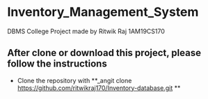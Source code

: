 # Inventory_Management_System
DBMS College Project made by Ritwik Raj 1AM19CS170

## After clone or download this project, please follow the instructions

- Clone the repository with **_angit clone https://github.com/ritwikraj170/Inventory-database.git **

